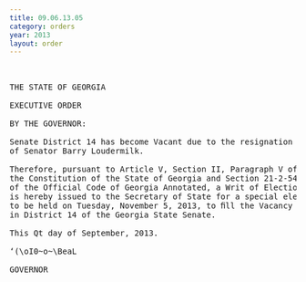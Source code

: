 ```yaml
---
title: 09.06.13.05
category: orders
year: 2013
layout: order
---
```


<pre> 

THE STATE OF GEORGIA

EXECUTIVE ORDER

BY THE GOVERNOR:

Senate District 14 has become Vacant due to the resignation
of Senator Barry Loudermilk.

Therefore, pursuant to Article V, Section II, Paragraph V of
the Constitution of the State of Georgia and Section 21-2-544
of the Official Code of Georgia Annotated, a Writ of Election
is hereby issued to the Secretary of State for a special election
to be held on Tuesday, November 5, 2013, to ﬁll the Vacancy
in District 14 of the Georgia State Senate.

This Qt day of September, 2013.

‘(\oI0~o~\BeaL

GOVERNOR

</pre>
